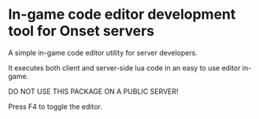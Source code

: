 # In-game code editor development tool for Onset servers

A simple in-game code editor utility for server developers.

It executes both client and server-side lua code in an easy to use
editor in-game. 

DO NOT USE THIS PACKAGE ON A PUBLIC SERVER!

Press F4 to toggle the editor.